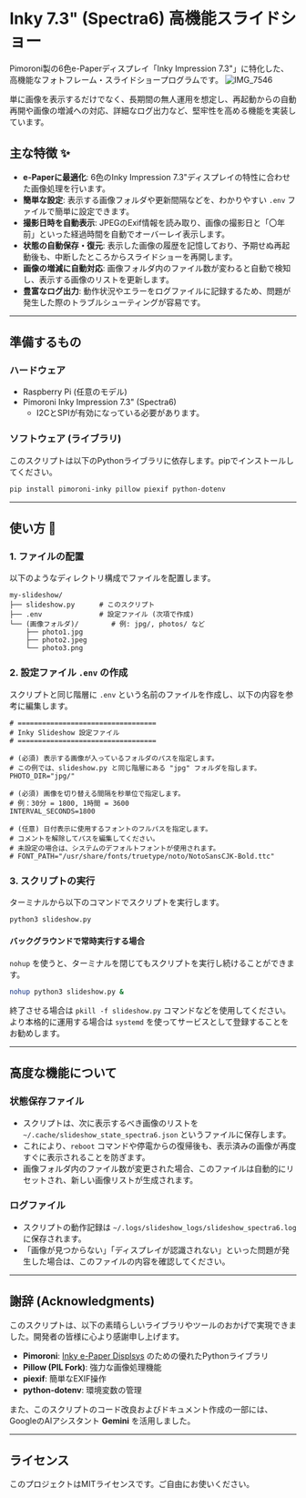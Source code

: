 # Inky 7.3" (Spectra6) 高機能スライドショー

Pimoroni製の6色e-Paperディスプレイ「Inky Impression 7.3"」に特化した、高機能なフォトフレーム・スライドショープログラムです。
![IMG_7546](https://github.com/user-attachments/assets/2408b768-15ff-49ed-bb0d-4ee83e1fc9f1)


単に画像を表示するだけでなく、長期間の無人運用を想定し、再起動からの自動再開や画像の増減への対応、詳細なログ出力など、堅牢性を高める機能を実装しています。

## 主な特徴 ✨

  * **e-Paperに最適化**: 6色のInky Impression 7.3"ディスプレイの特性に合わせた画像処理を行います。
  * **簡単な設定**: 表示する画像フォルダや更新間隔などを、わかりやすい `.env` ファイルで簡単に設定できます。
  * **撮影日時を自動表示**: JPEGのExif情報を読み取り、画像の撮影日と「〇年前」といった経過時間を自動でオーバーレイ表示します。
  * **状態の自動保存・復元**: 表示した画像の履歴を記憶しており、予期せぬ再起動後も、中断したところからスライドショーを再開します。
  * **画像の増減に自動対応**: 画像フォルダ内のファイル数が変わると自動で検知し、表示する画像のリストを更新します。
  * **豊富なログ出力**: 動作状況やエラーをログファイルに記録するため、問題が発生した際のトラブルシューティングが容易です。

-----

## 準備するもの

### ハードウェア

  * Raspberry Pi (任意のモデル)
  * Pimoroni Inky Impression 7.3" (Spectra6)
      * I2CとSPIが有効になっている必要があります。

### ソフトウェア (ライブラリ)

このスクリプトは以下のPythonライブラリに依存します。pipでインストールしてください。

```zsh
pip install pimoroni-inky pillow piexif python-dotenv
```

-----

## 使い方 🚀

### 1\. ファイルの配置

以下のようなディレクトリ構成でファイルを配置します。

```
my-slideshow/
├── slideshow.py      # このスクリプト
├── .env              # 設定ファイル (次項で作成)
└── (画像フォルダ)/        # 例: jpg/, photos/ など
    ├── photo1.jpg
    ├── photo2.jpeg
    └── photo3.png
```

### 2\. 設定ファイル `.env` の作成

スクリプトと同じ階層に `.env` という名前のファイルを作成し、以下の内容を参考に編集します。

```env
# ==================================
# Inky Slideshow 設定ファイル
# ==================================

# (必須) 表示する画像が入っているフォルダのパスを指定します。
# この例では、slideshow.py と同じ階層にある "jpg" フォルダを指します。
PHOTO_DIR="jpg/"

# (必須) 画像を切り替える間隔を秒単位で指定します。
# 例：30分 = 1800, 1時間 = 3600
INTERVAL_SECONDS=1800

# (任意) 日付表示に使用するフォントのフルパスを指定します。
# コメントを解除してパスを編集してください。
# 未設定の場合は、システムのデフォルトフォントが使用されます。
# FONT_PATH="/usr/share/fonts/truetype/noto/NotoSansCJK-Bold.ttc"
```

### 3\. スクリプトの実行

ターミナルから以下のコマンドでスクリプトを実行します。

```zsh
python3 slideshow.py
```

#### バックグラウンドで常時実行する場合

`nohup` を使うと、ターミナルを閉じてもスクリプトを実行し続けることができます。

```zsh
nohup python3 slideshow.py &
```

終了させる場合は `pkill -f slideshow.py` コマンドなどを使用してください。より本格的に運用する場合は `systemd` を使ってサービスとして登録することをお勧めします。

-----

## 高度な機能について

### 状態保存ファイル

  * スクリプトは、次に表示するべき画像のリストを `~/.cache/slideshow_state_spectra6.json` というファイルに保存します。
  * これにより、`reboot` コマンドや停電からの復帰後も、表示済みの画像が再度すぐに表示されることを防ぎます。
  * 画像フォルダ内のファイル数が変更された場合、このファイルは自動的にリセットされ、新しい画像リストが生成されます。

### ログファイル

  * スクリプトの動作記録は `~/.logs/slideshow_logs/slideshow_spectra6.log` に保存されます。
  * 「画像が見つからない」「ディスプレイが認識されない」といった問題が発生した場合は、このファイルの内容を確認してください。

-----

## 謝辞 (Acknowledgments)

このスクリプトは、以下の素晴らしいライブラリやツールのおかげで実現できました。開発者の皆様に心より感謝申し上げます。

  * **Pimoroni**: [Inky e-Paper Displsys](https://www.google.com/search?q=https://shop.pimoroni.com/collections/inky) のための優れたPythonライブラリ
  * **Pillow (PIL Fork)**: 強力な画像処理機能
  * **piexif**: 簡単なEXIF操作
  * **python-dotenv**: 環境変数の管理

また、このスクリプトのコード改良およびドキュメント作成の一部には、GoogleのAIアシスタント **Gemini** を活用しました。

-----

## ライセンス

このプロジェクトはMITライセンスです。ご自由にお使いください。
